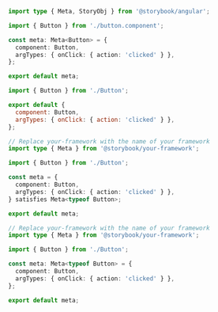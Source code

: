 ```ts filename="Button.stories.ts" renderer="angular" language="ts"
import type { Meta, StoryObj } from '@storybook/angular';

import { Button } from './button.component';

const meta: Meta<Button> = {
  component: Button,
  argTypes: { onClick: { action: 'clicked' } },
};

export default meta;
```

```js filename="Button.stories.js|jsx" renderer="common" language="js"
import { Button } from './Button';

export default {
  component: Button,
  argTypes: { onClick: { action: 'clicked' } },
};
```

```ts filename="Button.stories.ts|tsx" renderer="common" language="ts-4-9"
// Replace your-framework with the name of your framework
import type { Meta } from '@storybook/your-framework';

import { Button } from './Button';

const meta = {
  component: Button,
  argTypes: { onClick: { action: 'clicked' } },
} satisfies Meta<typeof Button>;

export default meta;
```

```ts filename="Button.stories.ts|tsx" renderer="common" language="ts"
// Replace your-framework with the name of your framework
import type { Meta } from '@storybook/your-framework';

import { Button } from './Button';

const meta: Meta<typeof Button> = {
  component: Button,
  argTypes: { onClick: { action: 'clicked' } },
};

export default meta;
```

